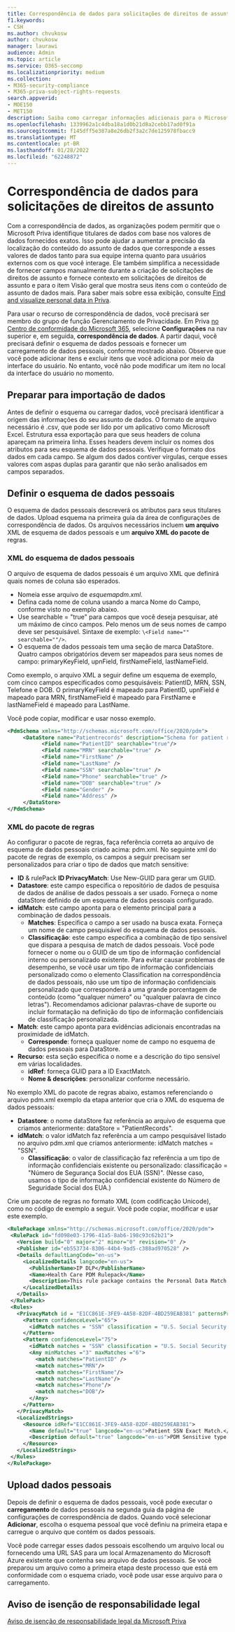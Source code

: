 ```yaml
---
title: Correspondência de dados para solicitações de direitos de assunto
f1.keywords:
- CSH
ms.author: chvukosw
author: chvukosw
manager: laurawi
audience: Admin
ms.topic: article
ms.service: O365-seccomp
ms.localizationpriority: medium
ms.collection:
- M365-security-compliance
- M365-priva-subject-rights-requests
search.appverid:
- MOE150
- MET150
description: Saiba como carregar informações adicionais para o Microsoft Priva sobre seus titulares de dados.
ms.openlocfilehash: 1339962a1c4dba18a1d0b21d8a2cebb17ad0f91a
ms.sourcegitcommit: f145dff5e387a8e26db2f3a2c7de125978fbacc9
ms.translationtype: MT
ms.contentlocale: pt-BR
ms.lasthandoff: 01/28/2022
ms.locfileid: "62248872"
---
```

# <a name="data-matching-for-subject-rights-requests"></a>Correspondência de dados para solicitações de direitos de assunto

Com a correspondência de dados, as organizações podem permitir que o Microsoft Priva identifique titulares de dados com base nos valores de dados fornecidos exatos. Isso pode ajudar a aumentar a precisão da localização do conteúdo do assunto de dados que corresponde a esses valores de dados tanto para sua equipe interna quanto para usuários externos com os que você interage. Ele também simplifica a necessidade de fornecer campos manualmente durante a criação de solicitações de direitos de assunto e fornece contexto em solicitações de direitos de assunto e para o item Visão geral que mostra seus itens com o conteúdo de assunto de dados mais. Para saber mais sobre essa exibição, consulte [Find and visualize personal data in Priva](priva-data-profile.md#items-with-the-most-data-subject-content).

Para usar o recurso de correspondência de dados, você precisará ser membro do grupo de função Gerenciamento de Privacidade. Em Priva [no Centro de conformidade do Microsoft 365,](https://compliance.microsoft.com/) selecione **Configurações** na nav superior e, em seguida, **correspondência de dados**. A partir daqui, você precisará definir o esquema de dados pessoais e fornecer um carregamento de dados pessoais, conforme mostrado abaixo. Observe que você pode adicionar itens e excluir itens que você adiciona por meio da interface do usuário. No entanto, você não pode modificar um item no local da interface do usuário no momento.

## <a name="prepare-for-data-import"></a>Preparar para importação de dados

Antes de definir o esquema ou carregar dados, você precisará identificar a origem das informações do seu assunto de dados. O formato de arquivo necessário é .csv, que pode ser lido por um aplicativo como Microsoft Excel. Estrutura essa exportação para que seus headers de coluna apareçam na primeira linha. Esses headers devem incluir os nomes dos atributos para seu esquema de dados pessoais. Verifique o formato dos dados em cada campo. Se algum dos dados contiver vírgulas, cerque esses valores com aspas duplas para garantir que não serão analisados em campos separados.

## <a name="define-the-personal-data-schema"></a>Definir o esquema de dados pessoais

O esquema de dados pessoais descreverá os atributos para seus titulares de dados. Upload esquema na primeira guia da área de configurações de correspondência de dados. Os arquivos necessários incluem **um arquivo** XML de esquema de dados pessoais e um **arquivo XML do pacote de** regras.

### <a name="personal-data-schema-xml"></a>XML do esquema de dados pessoais

O arquivo de esquema de dados pessoais é um arquivo XML que definirá quais nomes de coluna são esperados.

- Nomeia esse arquivo de *esquemapdm.xml*.
- Defina cada nome de coluna usando a marca Nome do Campo, conforme visto no exemplo abaixo.
- Use searchable = "true" para campos que você deseja pesquisar, até um máximo de cinco campos. Pelo menos um de seus nomes de campo deve ser pesquisável. Sintaxe de exemplo: `\<Field name="" searchable=""/>`.
- O esquema de dados pessoais tem uma seção de marca DataStore. Quatro campos obrigatórios devem ser mapeados para seus nomes de campo: primaryKeyField, upnField, firstNameField, lastNameField.

Como exemplo, o arquivo XML a seguir define um esquema de exemplo, com cinco campos especificados como pesquisáveis: PatientID, MRN, SSN, Telefone e DOB. O primaryKeyField é mapeado para PatientID, upnField é mapeado para MRN, firstNameField é mapeado para FirstName e lastNameField é mapeado para LastName.

Você pode copiar, modificar e usar nosso exemplo.

 ```xml
<PdmSchema xmlns="http://schemas.microsoft.com/office/2020/pdm">
      <DataStore name="Patientrecords" description="Schema for patient records" version="1" primaryKeyField="PatientID" upnField="MRN" firstNameField="FirstName" lastNameField="LastName">
            <Field name="PatientID" searchable="true"/>
            <Field name="MRN" searchable="true" />
            <Field name="FirstName" />
            <Field name="LastName" />
            <Field name="SSN" searchable="true" />
            <Field name="Phone" searchable="true" />
            <Field name="DOB" searchable="true" />
            <Field name="Gender" />
            <Field name="Address" />
      </DataStore>
</PdmSchema>
 ```

### <a name="rule-package-xml"></a>XML do pacote de regras

Ao configurar o pacote de regras, faça referência correta ao arquivo de esquema de dados pessoais criado acima: pdm.xml. No seguinte xml do pacote de regras de exemplo, os campos a seguir precisam ser personalizados para criar o tipo de dados que match sensitive:

- **ID** &  rulePack **ID PrivacyMatch**: Use New-GUID para gerar um GUID.
- **Datastore**: este campo especifica o repositório de dados de pesquisa de dados de análise de dados pessoais a ser usado. Forneça o nome dataStore definido de um esquema de dados pessoais configurado.
- **idMatch**: este campo aponta para o elemento principal para a combinação de dados pessoais.
  - **Matches**: Especifica o campo a ser usado na busca exata. Forneça um nome de campo pesquisável do esquema de dados pessoais.
  - **Classificação**: este campo especifica a combinação de tipo sensível que dispara a pesquisa de match de dados pessoais. Você pode fornecer o nome ou o GUID de um tipo de informação confidencial interno ou personalizado existente. Para evitar causar problemas de desempenho, se você usar um tipo de informação confidenciais personalizado como o elemento Classification na correspondência de dados pessoais, não use um tipo de informação confidenciais personalizado que corresponderá a uma grande porcentagem de conteúdo (como "qualquer número" ou "qualquer palavra de cinco letras"). Recomendamos adicionar palavras-chave de suporte ou incluir formatação na definição do tipo de informação confidenciais de classificação personalizada.
- **Match**: este campo aponta para evidências adicionais encontradas na proximidade de idMatch.
  - **Corresponde**: forneça qualquer nome de campo no esquema de dados pessoais para DataStore.
- **Recurso**: esta seção especifica o nome e a descrição do tipo sensível em várias localidades.
  - **idRef**: forneça GUID para a ID ExactMatch.
  - **Nome & descrições**: personalizar conforme necessário.

No exemplo XML do pacote de regras abaixo, estamos referenciando o arquivo pdm.xml exemplo da etapa anterior que cria o XML do esquema de dados pessoais:

- **Datastore**: o nome dataStore faz referência ao arquivo de esquema que criamos anteriormente: dataStore = "PatientRecords".
- **idMatch**: o valor idMatch faz referência a um campo pesquisável listado no arquivo pdm.xml que criamos anteriormente: idMatch matches = "SSN".
  - **Classificação**: o valor de classificação faz referência a um tipo de informação confidenciais existente ou personalizado: classificação = "Número de Segurança Social dos EUA (SSN)". (Nesse caso, usamos o tipo de informação confidencial existente do Número de Seguridade Social dos EUA.)

Crie um pacote de regras no formato XML (com codificação Unicode), como no código de exemplo a seguir. Você pode copiar, modificar e usar este exemplo.

 ```xml
<RulePackage xmlns="http://schemas.microsoft.com/office/2020/pdm">
  <RulePack id="fd098e03-1796-41a5-8ab6-198c93c62b21">
    <Version build="0" major="2" minor="0" revision="0" />
    <Publisher id="eb553734-8306-44b4-9ad5-c388ad970528" />
    <Details defaultLangCode="en-us">
      <LocalizedDetails langcode="en-us">
        <PublisherName>IP DLP</PublisherName>
        <Name>Health Care PDM Rulepack</Name>
        <Description>This rule package contains the Personal Data Match sensitive type for health care sensitive types.</Description>
      </LocalizedDetails>
    </Details>
  </RulePack>
  <Rules>
    <PrivacyMatch id = "E1CC861E-3FE9-4A58-82DF-4BD259EAB381" patternsProximity = "300" dataStore ="PatientRecords" recommendedConfidence = "65" >
      <Pattern confidenceLevel="65">
        <idMatch matches = "SSN" classification = "U.S. Social Security Number (SSN)" />
      </Pattern>
      <Pattern confidenceLevel="75">
        <idMatch matches = "SSN" classification = "U.S. Social Security Number (SSN)" />
        <Any minMatches ="3" maxMatches ="6">
          <match matches="PatientID" />
          <match matches="MRN"/>
          <match matches="FirstName"/>
          <match matches="LastName"/>
          <match matches="Phone"/>
          <match matches="DOB"/>
        </Any>
      </Pattern>
    </PrivacyMatch>
    <LocalizedStrings>
      <Resource idRef="E1CC861E-3FE9-4A58-82DF-4BD259EAB381">
        <Name default="true" langcode="en-us">Patient SSN Exact Match.</Name>
        <Description default="true" langcode="en-us">PDM Sensitive type for detecting Patient SSN.</Description>
      </Resource>
    </LocalizedStrings>
  </Rules>
</RulePackage>
 ```

## <a name="upload-personal-data"></a>Upload dados pessoais
Depois de definir o esquema de dados pessoais, você pode executar o **carregamento** de dados pessoais na segunda guia da página de configurações de correspondência de dados. Quando você selecionar **Adicionar**, escolha o esquema pessoal que você definiu na primeira etapa e carregue o arquivo que contém os dados pessoais.

Você pode carregar esses dados pessoais escolhendo um arquivo local ou fornecendo uma URL SAS para um local Armazenamento do Microsoft Azure existente que contenha seu arquivo de dados pessoais.
Se você preparou um arquivo como a primeira etapa deste processo que está em conformidade com o esquema criado, você pode usar esse arquivo para o carregamento.

## <a name="legal-disclaimer"></a>Aviso de isenção de responsabilidade legal

[Aviso de isenção de responsabilidade legal da Microsoft Priva](priva-disclaimer.md)
